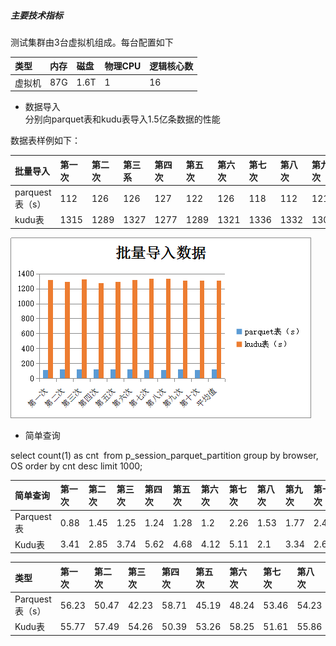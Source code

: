 ##### 主要技术指标

测试集群由3台虚拟机组成。每台配置如下

| 类型 | 内存 | 磁盘 | 物理CPU | 逻辑核心数 |
| :--- | :--- | :--- | :--- | :--- |
| 虚拟机 | 87G | 1.6T | 1 | 16 |

* 数据导入  
  分别向parquet表和kudu表导入1.5亿条数据的性能

数据表样例如下：

| 批量导入 | 第一次 | 第二次 | 第三系 | 第四次 | 第五次 | 第六次 | 第七次 | 第八次 | 第九次 | 第十次 | 平均值 |
| :--- | :--- | :--- | :--- | :--- | :--- | :--- | :--- | :--- | :--- | :--- | :--- |
| parquest表（s） | 112 | 126 | 126 | 127 | 122 | 126 | 118 | 112 | 121 | 133 | 120.3 |
| kudu表 | 1315 | 1289 | 1327 | 1277 | 1289 | 1321 | 1336 | 1332 | 1307 | 1313 | 1311 |

![](/assets/图片2.png)

+ 简单查询

select count\(1\) as cnt  from p\_session\_parquet\_partition group by browser, OS order by cnt desc limit 1000;

| 简单查询 | 第一次 | 第二次 | 第三次 | 第四次 | 第五次 | 第六次 | 第七次 | 第八次 | 第九次 | 第十次 | 平均值 |
| :--- | :--- | :--- | :--- | :--- | :--- | :--- | :--- | :--- | :--- | :--- | :--- |
| Parquest表 | 0.88 | 1.45 | 1.25 | 1.24 | 1.28 | 1.2 | 2.26 | 1.53 | 1.77 | 2.4 | 1.626 |
| Kudu表 | 3.41 | 2.85 | 3.74 | 5.62 | 4.68 | 4.12 | 5.11 | 2.1 | 3.34 | 2.67 | 3.764 |

| 类型 | 第一次 | 第二次 | 第三次 | 第四次 | 第五次 | 第六次 | 第七次 | 第八次 | 第九次 | 第十次 | 平均值 |
| :--- | :--- | :--- | :--- | :--- | :--- | :--- | :--- | :--- | :--- | :--- | :--- |
| Parquest表（s） | 56.23 | 50.47 | 42.23 | 58.71 | 45.19 | 48.24 | 53.46 | 54.23 | 44.23 | 47.26 | 50.065 |
| Kudu表 | 55.77 | 57.49 | 54.26 | 50.39 | 53.26 | 58.25 | 51.61 | 55.86 | 50.95 | 45.7 | 45.354 |



